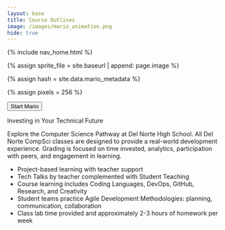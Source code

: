 ```yaml
---
layout: base
title: Course Outlines
image: /images/mario_animation.png
hide: true
---
```


<!-- Liquid: statements -->

<!-- Include submenu from _includes to top of pages -->
{% include nav_home.html %}
<!--- Concatenation of site URL to frontmatter image  --->
{% assign sprite_file = site.baseurl | append: page.image %}
<!--- Hash is a list variable containing mario metadata for sprite --->
{% assign hash = site.data.mario_metadata %}  
<!--- Size width/height of Sprit images --->
{% assign pixels = 256 %} 

<!--- HTML for page contains <p> tag named "Mario" and class properties for a "sprite"  -->

<button onclick="startMario()">Start Mario</button>

<p id="mario" class="sprite" style="display: none;"></p>
  
<!--- Embedded Cascading Style Sheet (CSS) rules, define how HTML elements look --->
<style>

  /* CSS style rules for the id and class of the sprite... */
  .sprite {
    height: {{pixels}}px;
    width: {{pixels}}px;
    background-image: url('{{sprite_file}}');
    background-repeat: no-repeat;
  }

  /* Background position of sprite element */
  #mario {
    background-position: calc({{mario_metadata["Walk"].col}} * {{pixels}} * -1px) calc({{mario_metadata["Walk"].row}} * {{pixels}}* -1px);
  }
</style>

<!--- Embedded executable code--->
<script>
  ////////// convert YML hash to JavaScript key:value objects /////////

  var mario_metadata = {}; // Key, value object
  {% for key in hash %}  
  
  var key = "{{key | first}}"  // Key
  var values = {} // Values object
  values["row"] = {{key.row}}
  values["col"] = {{key.col}}
  values["frames"] = {{key.frames}}
  mario_metadata[key] = values; // Key with values added

  {% endfor %}

  ////////// game object for player /////////

  class Mario {
    constructor(meta_data) {
      this.tID = null;  // Capture setInterval() task ID
      this.positionX = 0;  // Current position of sprite in X direction
      this.currentSpeed = 0;
      this.marioElement = document.getElementById("mario"); // HTML element of sprite
      this.pixels = {{pixels}}; // Pixel offset of images in the sprite, set by liquid constant
      this.interval = 100; // Animation time interval
      this.obj = meta_data;
      this.marioElement.style.position = "absolute";
    }

    animate(obj, speed) {
      let frame = 0;
      const row = obj.row * this.pixels;
      this.currentSpeed = speed;

      this.tID = setInterval(() => {
        const col = (frame + obj.col) * this.pixels;
        this.marioElement.style.backgroundPosition = `-${col}px -${row}px`;
        this.marioElement.style.left = `${this.positionX}px`;

        this.positionX += speed;
        frame = (frame + 1) % obj.frames;

        const viewportWidth = window.innerWidth;
        if (this.positionX > viewportWidth - this.pixels) {
          document.documentElement.scrollLeft = this.positionX - viewportWidth + this.pixels;
        }
      }, this.interval);
    }

    startWalkingRight() {
      this.stopAnimate();
      this.animate(this.obj["Walk"], 3);
    }

    startRunningRight() {
      this.stopAnimate();
      this.animate(this.obj["Run1"], 6);
    }

    startWalkingLeft() {
      this.stopAnimate();
      this.animate(this.obj["WalkL"], -3);  // Negative speed for left movement
    }

    startRunningLeft() {
      this.stopAnimate();
      this.animate(this.obj["Run1L"], -6);  // Negative speed for left movement
    }

    startPuffing() {
      this.stopAnimate();
      this.animate(this.obj["Puff"], 0);
    }

    startCheering() {
      this.stopAnimate();
      this.animate(this.obj["Cheer"], 0);
    }

    startFlipping() {
      this.stopAnimate();
      this.animate(this.obj["Flip"], 0);
    }

    startResting() {
      this.stopAnimate();
      this.animate(this.obj["Rest"], 0);
    }

    stopAnimate() {
      clearInterval(this.tID);
    }
  }

  const mario = new Mario(mario_metadata);

  ////////// event control /////////

  function startMario() {
    document.getElementById("mario").style.display = "block";
    mario.startResting();
  }

  // Event control
  window.addEventListener("keydown", (event) => {
    if (event.key === "ArrowRight") {
      event.preventDefault();
      if (mario.currentSpeed === 0 || mario.currentSpeed === -3 || mario.currentSpeed === -6) {
        mario.startWalkingRight();
      } else if (mario.currentSpeed === 3) {
        mario.startRunningRight();
      }
    } else if (event.key === "ArrowLeft") {
      event.preventDefault();
      if (mario.currentSpeed === 0 || mario.currentSpeed === 3 || mario.currentSpeed === 6) {
        mario.startWalkingLeft();
      } else if (mario.currentSpeed === -3) {
        mario.startRunningLeft();
      }
    } else if (event.key === "p") {
      event.preventDefault();
      mario.startPuffing();
    } else if (event.key === "f") {
      event.preventDefault();
      mario.startFlipping();
    } else if (event.key === "r") {
      event.preventDefault();
      mario.startResting();
      else if (event.key === "c") {
      event.preventDefault();
      mario.startCheering();
    }
  });

</script>

Investing in Your Technical Future

Explore the Computer Science Pathway at Del Norte High School. All Del Norte CompSci classes are designed to provide a real-world development experience. Grading is focused on time invested, analytics, participation with peers, and engagement in learning.

- Project-based learning with teacher support
- Tech Talks by teacher complemented with Student Teaching
- Course learning includes Coding Languages, DevOps, GitHub, Research, and Creativity
- Student teams practice Agile Development Methodologies: planning, communication, collaboration
- Class lab time provided and approximately 2-3 hours of homework per week
